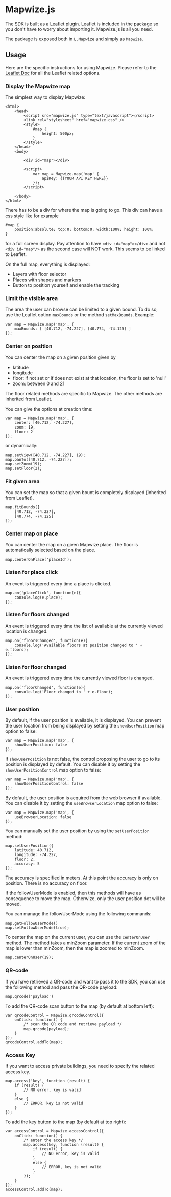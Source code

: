 # Mapwize.js

The SDK is built as a [Leaflet](http://leafletjs.com/) plugin. Leaflet is included in the package so you don't have to worry about importing it. Mapwize.js is all you need.

The package is exposed both in `L.Mapwize` and simply as `Mapwize`.

## Usage

Here are the specific instructions for using Mapwize. Please refer to the [Leaflet Doc](http://leafletjs.com/reference.html) for all the Leaflet related options.

### Display the Mapwize map
The simplest way to display Mapwize:

	<html>
		<head>
			<script src="mapwize.js" type="text/javascript"></script>
			<link rel="stylesheet" href="mapwize.css" />
			<style>
                #map {
                    height: 500px;
                }
            </style>
		</head>
		<body>

			<div id="map"></div>

			<script>
				var map = Mapwize.map('map' {
        			apiKey: {{YOUR API KEY HERE}}
    			});
			</script>

		</body>
	</html>

There has to be a div for where the map is going to go. This div can have a css style like for example 
	
	#map {
    	position:absolute; top:0; bottom:0; width:100%; height: 100%;
    }

for a full screen display. Pay attention to have `<div id="map"></div>` and not `<div id="map"/>` as the second case will NOT work. This seems to be linked to Leaflet.

On the full map, everything is displayed:

- Layers with floor selector
- Places with shapes and markers
- Button to position yourself and enable the tracking

### Limit the visible area
The area the user can browse can be limited to a given bound. To do so, use the Leaflet option `maxBounds` or the method `setMaxBounds`. Example:

	var map = Mapwize.map('map', {
		maxBounds: [ [40.712, -74.227], [40.774, -74.125] ]
	});

### Center on position
You can center the map on a given position given by

- latitude
- longitude
- floor: if not set or if does not exist at that location, the floor is set to 'null'
- zoom: between 0 and 21

The floor related methods are specific to Mapwize. The other methods are inherited from Leaflet.

You can give the options at creation time:

	var map = Mapwize.map('map', {
		center: [40.712, -74.227],
		zoom: 19,
		floor: 2
	});

or dynamically:

	map.setView([40.712, -74.227], 19);
	map.panTo([40.712, -74.227]);
	map.setZoom(19);
	map.setFloor(2);
	
### Fit given area
You can set the map so that a given bount is completely displayed (inherited from Leaflet).

	map.fitBounds([
	    [40.712, -74.227],
    	[40.774, -74.125]
	]);

### Center map on place
You can center the map on a given Mapwize place. The floor is automatically selected based on the place.

	map.centerOnPlace('placeId');
		
### Listen for place click
An event is triggered every time a place is clicked.

	map.on('placeClick', function(e){
		console.log(e.place);
	});

### Listen for floors changed
An event is triggered every time the list of available at the currently viewed location is changed.

	map.on('floorsChanged', function(e){
		console.log('Available floors at position changed to ' + e.floors);
	});

### Listen for floor changed
An event is triggered every time the currently viewed floor is changed.

	map.on('floorChanged', function(e){
		console.log('Floor changed to ' + e.floor);
	});

### User position
By default, if the user position is available, it is displayed. You can prevent the user location from being displayed by setting the `showUserPosition` map option to false:

	var map = Mapwize.map('map', {
		showUserPosition: false
	});

If `showUserPosition` is not false, the control proposing the user to go to its position is displayed by default. You can disable it by setting the `showUserPositionControl` map option to false:

	var map = Mapwize.map('map', {
		showUserPositionControl: false
	});

By default, the user position is acquired from the web browser if available. You can disable it by setting the `useBrowserLocation` map option to false:

	var map = Mapwize.map('map', {
		useBrowserLocation: false
	});

You can manually set the user position by using the `setUserPosition` method:

	map.setUserPosition({
		latitude: 40.712, 
		longitude: -74.227,
		floor: 2,
		accuracy: 5
	});
		
The accuracy is specified in meters. At this point the accuracy is only on position. There is no accuracy on floor.
	
If the followUserMode is enabled, then this methods will have as consequence to move the map. Otherwize, only the user position dot will be moved.

You can manage the followUserMode using the following commands:

	map.getFollowUserMode()
	map.setFollowUserMode(true);
	
To center the map on the current user, you can use the `centerOnUser` method. The method takes a minZoom parameter. If the current zoom of the map is lower than minZoom, then the map is zoomed to minZoom.	

	map.centerOnUser(19);


### QR-code
If you have retrieved a QR-code and want to pass it to the SDK, you can use the following method and pass the QR-code payload:

	map.qrcode('payload')
	
To add the QR-code scan button to the map (by default at bottom left):

	var qrcodeControl = Mapwize.qrcodeControl({
		onClick: function() {
			/* scan the QR code and retrieve payload */  
			map.qrcode(payload);
		}
	});
	qrcodeControl.addTo(map);


### Access Key
If you want to access private buildings, you need to specify the related access key.

	map.access('key', function (result) {
		if (result) {
			// NO error, key is valid
		}
		else {
			// ERROR, key is not valid
		}
	});
	
To add the key button to the map (by default at top right):

	var accessControl = Mapwize.accessControl({
		onClick: function() {
			/* enter the access key */  
			map.access(key, function (result) {
				if (result) {
					// NO error, key is valid
                }
                else {
                	// ERROR, key is not valid
                }
			});
		}
	});
	accessControl.addTo(map);

